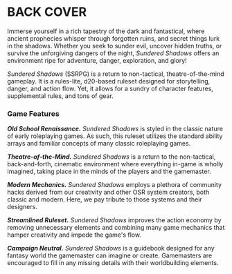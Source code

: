 # BACK COVER

<!--add copy here-->

Immerse yourself in a rich tapestry of the dark and fantastical, where ancient prophecies whisper through forgotten ruins, and secret things lurk in the shadows. Whether you seek to sunder evil, uncover hidden truths, or survive the unforgiving dangers of the night, *Sundered Shadows* offers an environment ripe for adventure, danger, exploration, and glory!

*Sundered Shadows* (SSRPG) is a return to non-tactical, theatre-of-the-mind gameplay. It is a rules-lite, d20-based ruleset designed for storytelling, danger, and action flow. Yet, it allows for a sundry of character features, supplemental rules, and tons of gear.

### Game Features

***Old School Renaissance.*** *Sundered Shadows* is styled in the classic nature of early roleplaying games. As such, this ruleset utilizes the standard ability arrays and familiar concepts of many classic roleplaying games.

***Theatre-of-the-Mind.*** *Sundered Shadows* is a return to the non-tactical, back-and-forth, cinematic environment where everything in-game is wholly imagined, taking place in the minds of the players and the gamemaster.

***Modern Mechanics.*** *Sundered Shadows* employs a plethora of community hacks derived from our creativity and other OSR system creators, both classic and modern. Here, we pay tribute to those systems and their designers.

***Streamlined Ruleset.*** *Sundered Shadows* improves the action economy by removing unnecessary elements and combining many game mechanics that hamper creativity and impede the game's flow.

***Campaign Neutral.*** *Sundered Shadows* is a guidebook designed for any fantasy world the gamemaster can imagine or create. Gamemasters are encouraged to fill in any missing details with their worldbuilding elements.